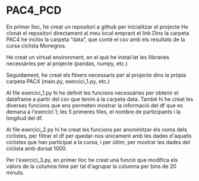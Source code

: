 # PAC4_PCD

En primer lloc, he creat un repositori a github per inicialitzar el projecte
He clonat el repositori directament al meu local emprant el link
Dins la carpeta PAC4 he inclòs la carpeta “data”, que conté el csv amb els resultats de la cursa ciclista Monegros.

He creat un virtual environment, en el què he instal·lat les llibraries necessàries per al projecte (pandas, numpy, etc.)

Seguidament, he creat els fitxers necessaris per al projecte dins la pròpia carpeta PAC4 (main.py, exercici_1.py, etc.)

Al file exercici_1.py hi he definit les funcions necessàries per obtenir el dataframe a partir del csv que tenim a la carpeta data. També hi he creat les diverses funcions que ens permeten mostrar la informació del df que es demana a l'exercici 1; les 5 primeres files, el nombre de participants i la longitud del df.

Al file exercici_2.py hi he creat les funcions per anonimitzar els noms dels ciclistes, per filtrar el df per quedar-nos únicament amb les dades d'aquells ciclistes que han participat a la cursa, i per últim, per mostrar les dades del ciclista amb dorsal 1000.

Per l'exercici_3.py, en primer lloc he creat una funció que modifica els valors de la columna time per tal d'agrupar la columna per bins de 20 minuts.
